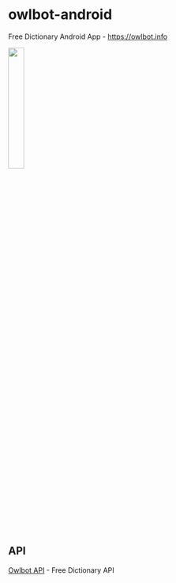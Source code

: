 # owlbot-android
Free Dictionary Android App - https://owlbot.info

<img src="https://i.ibb.co/HhfLWyp/Whats-App-Image-2019-10-08-at-22-56-16.jpg" width="25%">

## API
[Owlbot API](https://owlbot.info) - Free Dictionary API
